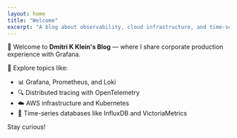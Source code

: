 ```yaml
---
layout: home
title: "Welcome"
excerpt: "A blog about observability, cloud infrastructure, and time-series databases."
---
```


👋 Welcome to **Dmitri K Klein's Blog** — where I share corporate production experience with Grafana.

🧭 Explore topics like:
- 📊 Grafana, Prometheus, and Loki
- 🔍 Distributed tracing with OpenTelemetry
- ☁️ AWS infrastructure and Kubernetes
- 🧠 Time-series databases like InfluxDB and VictoriaMetrics

Stay curious!
